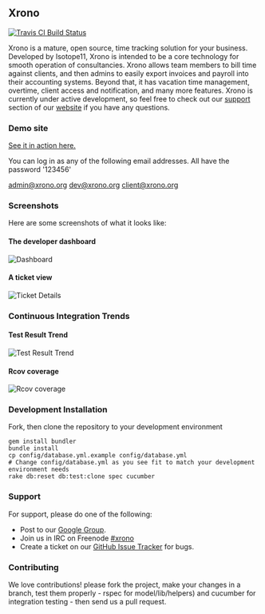 ## Xrono
[![Travis CI Build Status](http://travis-ci.org/isotope11/xrono.png)](http://travis-ci.org/isotope11/xrono)

Xrono is a mature, open source, time tracking solution for your business.
Developed by Isotope11, Xrono is intended to be a core technology for smooth
operation of consultancies. Xrono allows team members to bill time against
clients, and then admins to easily export invoices and payroll into their
accounting systems. Beyond that, it has vacation time management, overtime,
client access and notification, and many more features. Xrono is currently under
active development, so feel free to check out our
[support](http://www.xrono.org/#support) section of our
[website](http://www.xrono.org/) if you have any questions.

### Demo site
[See it in action here.](http://demo.xrono.org)

You can log in as any of the following email addresses.  All have the password
'123456'

admin@xrono.org
dev@xrono.org
client@xrono.org

### Screenshots
Here are some screenshots of what it looks like:

#### The developer dashboard
![Dashboard](https://raw.github.com/isotope11/xrono/master/doc/xrono_dash.png)

#### A ticket view
![Ticket Details](https://raw.github.com/isotope11/xrono/master/doc/xrono_ticket.png)

### Continuous Integration Trends

#### Test Result Trend
![Test Result Trend](http://isotope11.selfip.com:8080/job/Xrono/test/trend)
#### Rcov coverage
![Rcov coverage](http://isotope11.selfip.com:8080/job/Xrono/rcov/graph)

### Development Installation
Fork, then clone the repository to your development environment

    gem install bundler
    bundle install
    cp config/database.yml.example config/database.yml
    # Change config/database.yml as you see fit to match your development environment needs
    rake db:reset db:test:clone spec cucumber

### Support
For support, please do one of the following:

* Post to our [Google Group](http://groups.google.com/group/xrono).
* Join us in IRC on Freenode [#xrono](irc://irc.freenode.net:6667/xrono)
* Create a ticket on our [GitHub Issue Tracker](http://github.com/isotope11/xrono/issues) for bugs.

### Contributing
We love contributions! please fork the project, make your changes in a branch,
test them properly - rspec for model/lib/helpers) and cucumber for integration
testing - then send us a pull request.
